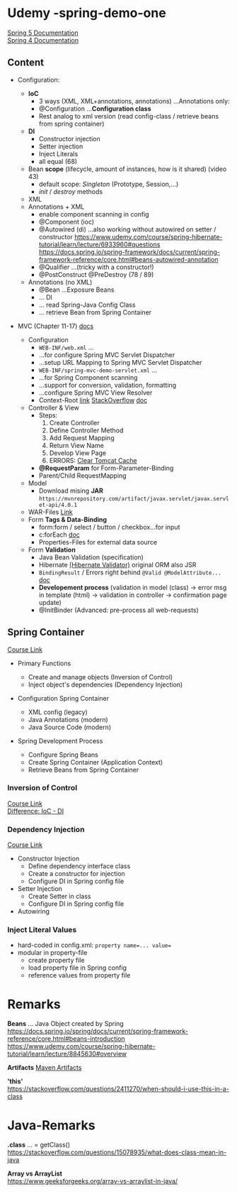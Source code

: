 # Udemy -spring-demo-one

[Spring 5 Documentation](https://docs.spring.io/spring-framework/docs/5.2.9.RELEASE/spring-framework-reference/)  
[Spring 4 Documentation](https://docs.spring.io/spring-framework/docs/4.2.4.RELEASE/spring-framework-reference/html/index.html)
## Content
- Configuration:  
    - **IoC**  
    	- 3 ways (XML, XML+annotations, annotations) ...Annotations only:  
    	- @Configuration ...**Configuration class**  
    	- Rest analog to xml version (read config-class / retrieve beans from spring container)
    - **DI** 
        - Constructor injection
        - Setter injection
        - Inject Literals
        - all equal (68)
    - Bean **scope** (lifecycle, amount of instances, how is it shared) 
    (video 43)  
        - default scope: *Singleton* (Prototype, Session,...)
        - *init* / *destroy* methods
    - XML
    - Annotations + XML   
        - enable component scanning in config
        - @Component (ioc)
        - @Autowired (di)   ...also working without autowired on setter / constructor
        https://www.udemy.com/course/spring-hibernate-tutorial/learn/lecture/6933960#questions   
        https://docs.spring.io/spring-framework/docs/current/spring-framework-reference/core.html#beans-autowired-annotation
        - @Qualifier ...(tricky with a constructor!)
        - @PostConstruct     @PreDestroy (78 / 89)
    - Annotations (no XML)  
        - @Bean ...Exposure Beans
        - ... DI  
        - ... read Spring-Java Config Class
        - ... retrieve  Bean from Spring Container  
        
- MVC (Chapter 11-17) [docs](https://docs.spring.io/spring-framework/docs/current/spring-framework-reference/web.html)  
    - Configuration  
        - `WEB-INF/web.xml` ...
        - ...for configure Spring MVC Servlet Dispatcher
        - ...setup URL Mapping to Spring MVC Servlet Dispatcher
        - `WEB-INF/spring-mvc-demo-servlet.xml` ...
        - ...for Spring Component scanning
        - ...support for conversion, validation, formatting
        - ...configure Spring MVC View Resolver
        - Context-Root [link](https://www.udemy.com/course/spring-hibernate-tutorial/learn/lecture/6724782?%24web_only=true&~channel=email&~stage=published&%24fallback_url=https%3A%2F%2Fwww.udemy.com%2Fcourse%2Fspring-hibernate-tutorial%2Flearn%2F&_branch_match_id=843036747392158573#questions/12748393/&utm_campaign=email&utm_source=sendgrid.com&utm_medium=email)
        [StackOverflow](https://stackoverflow.com/questions/25818429/correct-use-of-getcontextpath-on-jsp)  [doc](https://docs.oracle.com/javaee/1.4/tutorial/doc/JSPIntro7.html)
    - Controller & View  
        - Steps: 
            1. Create Controller 
            1. Define Controller Method
            1. Add Request Mapping
            1. Return View Name
            1. Develop View Page
            1. ERRORS: [Clear Tomcat Cache](https://www.udemy.com/course/spring-hibernate-tutorial/learn/lecture/5609866#questions)
        - **@RequestParam** for Form-Parameter-Binding
        - Parent/Child RequestMapping
    - Model  
        - Download mising **JAR** `https://mvnrepository.com/artifact/javax.servlet/javax.servlet-api/4.0.1`
    - WAR-Files [Link](https://www.udemy.com/course/spring-hibernate-tutorial/learn/lecture/5633776#overview)
    - Form **Tags & Data-Binding**  
      - form:form / select / button / checkbox...for input
      - c:forEach [doc](https://docs.oracle.com/javaee/5/jstl/1.1/docs/tlddocs/c/tld-summary.html)
      - Properties-Files for external data source   
    - Form **Validation**   
    	- Java Bean Validation (specification)  
    	- Hibernate [(Hibernate Validator)](http://hibernate.org/validator/) original ORM also JSR   
    	- `BindingResult` / Errors right behind `@Valid @ModelAttribute...`  [doc](https://docs.spring.io/spring-framework/docs/current/spring-framework-reference/web.html#mvc-ann-methods)  
    	- **Developement process** (validation in model (class) -> error msg in template (html) -> validation in controller -> confirmation page update)  
    	- @InitBinder (Advanced: pre-process all web-requests)
      
        
        
        

## Spring Container
[Course Link](https://www.udemy.com/course/spring-hibernate-tutorial/learn/lecture/5181680?start=30#overview)

- Primary Functions 
  - Create and manage objects (Inversion of Control)
  - Inject object's dependencies (Dependency Injection)
 
- Configuration Spring Container 
  - XML config (legacy)
  - Java Annotations (modern)
  - Java Source Code (modern)
 
- Spring Development Process   
  - Configure Spring Beans
  - Create Spring Container (Application Context)
  - Retrieve Beans from Spring Container         
 

### Inversion of Control
[Course Link](https://www.udemy.com/course/spring-hibernate-tutorial/learn/lecture/5181682#overview)  
[Difference: IoC - DI](https://stackoverflow.com/questions/6550700/inversion-of-control-vs-dependency-injection)


### Dependency Injection
[Course Link](https://www.udemy.com/course/spring-hibernate-tutorial/learn/lecture/5205952#overview)

- Constructor Injection  
  - Define dependency interface class
  - Create a constructor for injection
  - Configure DI in Spring config file
- Setter Injection  
  - Create Setter in class
  - Configure DI in Spring config file
- Autowiring 


### Inject Literal Values
- hard-coded in config.xml: `property name=... value=`
- modular in property-file   
  - create property file
  - load property file in Spring config
  - reference values from property file 

 
 
 
# Remarks
**Beans** 
... Java Object created by Spring
https://docs.spring.io/spring/docs/current/spring-framework-reference/core.html#beans-introduction 
https://www.udemy.com/course/spring-hibernate-tutorial/learn/lecture/8845630#overview

**Artifacts** [Maven Artifacts](https://stackoverflow.com/questions/2487485/what-is-a-maven-artifact)

**'this'**  
https://stackoverflow.com/questions/2411270/when-should-i-use-this-in-a-class

# Java-Remarks
**.class** ... = getClass()   
https://stackoverflow.com/questions/15078935/what-does-class-mean-in-java

**Array vs ArrayList**   
https://www.geeksforgeeks.org/array-vs-arraylist-in-java/